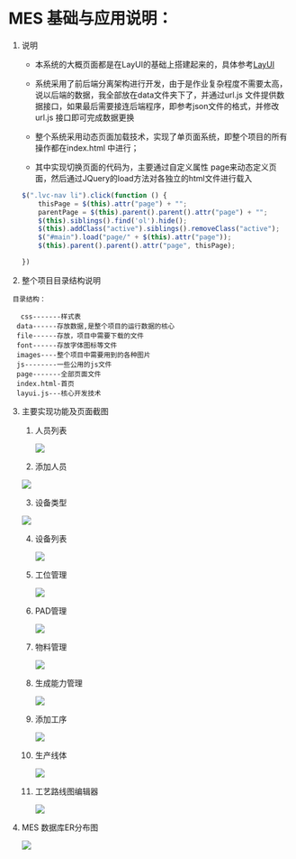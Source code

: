 # MES 基础与应用说明：

1. 说明
   - 本系统的大概页面都是在LayUI的基础上搭建起来的，具体参考[LayUI](https://www.layui.com/)
   - 系统采用了前后端分离架构进行开发，由于是作业复杂程度不需要太高，说以后端的数据，我全部放在data文件夹下了，并通过url.js 文件提供数据接口，如果最后需要接连后端程序，即参考json文件的格式，并修改url.js 接口即可完成数据更换
   - 整个系统采用动态页面加载技术，实现了单页面系统，即整个项目的所有操作都在index.html 中进行；

   - 其中实现切换页面的代码为，主要通过自定义属性 page来动态定义页面，然后通过JQuery的load方法对各独立的html文件进行载入

   ```JavaScript
   $(".lvc-nav li").click(function () {
       thisPage = $(this).attr("page") + "";
       parentPage = $(this).parent().parent().attr("page") + "";
       $(this).siblings().find('ol').hide();
       $(this).addClass("active").siblings().removeClass("active");
       $("#main").load("page/" + $(this).attr("page"));
       $(this).parent().parent().attr("page", thisPage);
   
   })
   
   ```

2. 整个项目目录结构说明

```
 目录结构：

   css-------样式表
  data------存放数据,是整个项目的运行数据的核心
  file------存放，项目中需要下载的文件
  font------存放字体图标等文件
  images----整个项目中需要用到的各种图片
  js--------一些公用的js文件
  page-------全部页面文件
  index.html-首页
  layui.js---核心开发技术
```



3. 主要实现功能及页面截图

   1. 人员列表

      ![](https://github.com/liuxingzhumeng/MES/blob/master/show/1.png)

   2.  添加人员

      ![](https://github.com/liuxingzhumeng/MES/blob/master/show/2.png)

   3.  设备类型

      ![](https://github.com/liuxingzhumeng/MES/blob/master/show/3.png)

   4. 设备列表

      ![](https://github.com/liuxingzhumeng/MES/blob/master/show/4.png)

   5. 工位管理

      ![](https://github.com/liuxingzhumeng/MES/blob/master/show/5.png)

   6. PAD管理

      ![](https://github.com/liuxingzhumeng/MES/blob/master/show/6.png)

   7. 物料管理

      ![](https://github.com/liuxingzhumeng/MES/blob/master/show/8.png)

   8. 生成能力管理

      ![](https://github.com/liuxingzhumeng/MES/blob/master/show/9.png)

   9. 添加工序

      ![](https://github.com/liuxingzhumeng/MES/blob/master/show/10.png)

   10. 生产线体

       ![](https://github.com/liuxingzhumeng/MES/blob/master/show/11.png)

   11. 工艺路线图编辑器

       ![](https://github.com/liuxingzhumeng/MES/blob/master/show/12.png)



4. MES 数据库ER分布图

   ![](https://github.com/liuxingzhumeng/MES/blob/master/show/er.png)
